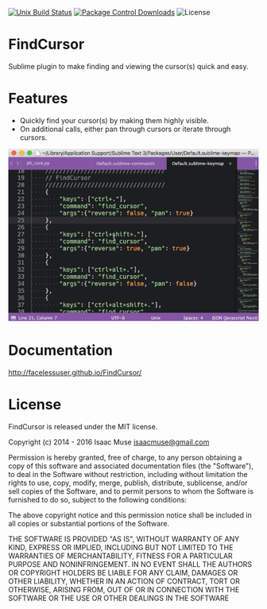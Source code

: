 [![Unix Build Status][travis-image]][travis-link]
[![Package Control Downloads][pc-image]][pc-link]
![License][license-image]
# FindCursor
Sublime plugin to make finding and viewing the cursor(s) quick and easy.

# Features

- Quickly find your cursor(s) by making them highly visible.
- On additional calls, either pan through cursors or iterate through cursors.

![screencast](docs/images/screencast.gif)

# Documentation
http://facelessuser.github.io/FindCursor/

# License
FindCursor is released under the MIT license.

Copyright (c) 2014 - 2016 Isaac Muse <isaacmuse@gmail.com>

Permission is hereby granted, free of charge, to any person obtaining a copy of this software and associated documentation files (the "Software"), to deal in the Software without restriction, including without limitation the rights to use, copy, modify, merge, publish, distribute, sublicense, and/or sell copies of the Software, and to permit persons to whom the Software is furnished to do so, subject to the following conditions:

The above copyright notice and this permission notice shall be included in all copies or substantial portions of the Software.

THE SOFTWARE IS PROVIDED "AS IS", WITHOUT WARRANTY OF ANY KIND, EXPRESS OR IMPLIED, INCLUDING BUT NOT LIMITED TO THE WARRANTIES OF MERCHANTABILITY, FITNESS FOR A PARTICULAR PURPOSE AND NONINFRINGEMENT. IN NO EVENT SHALL THE AUTHORS OR COPYRIGHT HOLDERS BE LIABLE FOR ANY CLAIM, DAMAGES OR OTHER LIABILITY, WHETHER IN AN ACTION OF CONTRACT, TORT OR OTHERWISE, ARISING FROM, OUT OF OR IN CONNECTION WITH THE SOFTWARE OR THE USE OR OTHER DEALINGS IN THE SOFTWARE

[travis-image]: https://img.shields.io/travis/facelessuser/FindCursor/master.svg
[travis-link]: https://travis-ci.org/facelessuser/FindCursor
[pc-image]: https://img.shields.io/packagecontrol/dt/FindCursor.svg
[pc-link]: https://packagecontrol.io/packages/FindCursor
[license-image]: https://img.shields.io/badge/license-MIT-blue.svg
